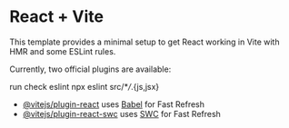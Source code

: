 # React + Vite

This template provides a minimal setup to get React working in Vite with HMR and some ESLint rules.

Currently, two official plugins are available:

run check eslint npx eslint src/\*_/_.{js,jsx}

- [@vitejs/plugin-react](https://github.com/vitejs/vite-plugin-react/blob/main/packages/plugin-react/README.md) uses [Babel](https://babeljs.io/) for Fast Refresh
- [@vitejs/plugin-react-swc](https://github.com/vitejs/vite-plugin-react-swc) uses [SWC](https://swc.rs/) for Fast Refresh
